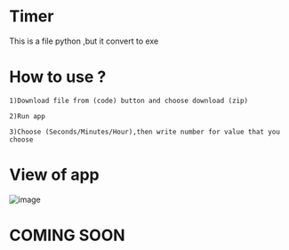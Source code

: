 # Timer
  This is a file python ,but it convert to exe

# How to use ?

    1)Download file from (code) button and choose download (zip)

    2)Run app

    3)Choose (Seconds/Minutes/Hour),then write number for value that you choose

# View of app
  ![image](https://github.com/user-attachments/assets/885bc827-3375-4f8f-a3f1-86405f034c4e)

# COMING SOON 
